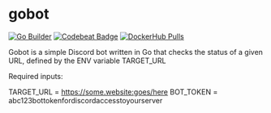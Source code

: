 # gobot
[![Go Builder][gh-actions-image]][gh-actions-url] [![Codebeat Badge][codebeat-image]][codebeat-url] [![DockerHub Pulls][dockerhub-pulls-image]][dockerhub-url]

Gobot is a simple Discord bot written in Go that checks the status of a given URL, defined by the ENV variable TARGET_URL

Required inputs:

TARGET_URL = https://some.website:goes/here
BOT_TOKEN = abc123bottokenfordiscordaccesstoyourserver

[gh-actions-image]: https://github.com/AwayFromServer/gobot/actions/workflows/build.yml/badge.svg
[gh-actions-url]: https://github.com/AwayFromServer/gobot/actions/workflows/build.yml

[codebeat-image]: https://codebeat.co/badges/c5af66ea-68e5-4b2a-9826-96ddfcbfa513
[codebeat-url]: https://codebeat.co/projects/github-com-awayfromserver-gobot-main

[dockerhub-pulls-image]: https://img.shields.io/docker/pulls/awayfromserver/gobot.svg
[dockerhub-url]: https://hub.docker.com/r/awayfromserver/gobot
